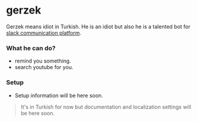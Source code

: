# gerzek

Gerzek means idiot in Turkish. He is an idiot but also he is a talented bot for [slack communication platform](http://slack.com/).

### What he can do?
- remind you something.
- search youtube for you.

### Setup
- Setup information will be here soon.

> It's in Turkish for now but documentation and localization settings will be here soon.
